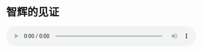 # 智辉的见证

<audio style="width: 100%;" preload="false" controls controlslist="nodownload"><source src="//file.simai.life/audio/mp3/old/12370.mp3" type="audio/mpeg">Your browser does not support the audio element.</audio>


